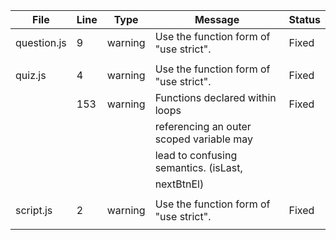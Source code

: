 | File                | Line | Type    | Message                                   | Status |
|---------------------|------|---------|-------------------------------------------|--------|
| question.js         |  9   | warning | Use the function form of "use strict".    | Fixed  |
|                     |      |         |                                           |        | 
| quiz.js             |  4   | warning | Use the function form of "use strict".    | Fixed  |
|                     | 153  | warning | Functions declared within loops           | Fixed  |
|                     |      |         | referencing an outer scoped variable may  |        |
|                     |      |         | lead to confusing semantics. (isLast,     |        |
|                     |      |         | nextBtnEl)                                |        |
|                     |      |         |                                           |        |
| script.js           |  2   | warning | Use the function form of "use strict".    | Fixed  |
|                     |      |         |                                           |        |
